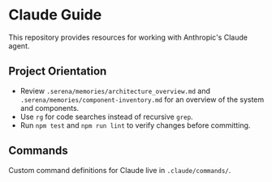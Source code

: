 # Claude Guide

This repository provides resources for working with Anthropic's Claude agent.

## Project Orientation

- Review `.serena/memories/architecture_overview.md` and `.serena/memories/component-inventory.md`
  for an overview of the system and components.
- Use `rg` for code searches instead of recursive `grep`.
- Run `npm test` and `npm run lint` to verify changes before committing.

## Commands

Custom command definitions for Claude live in `.claude/commands/`.
